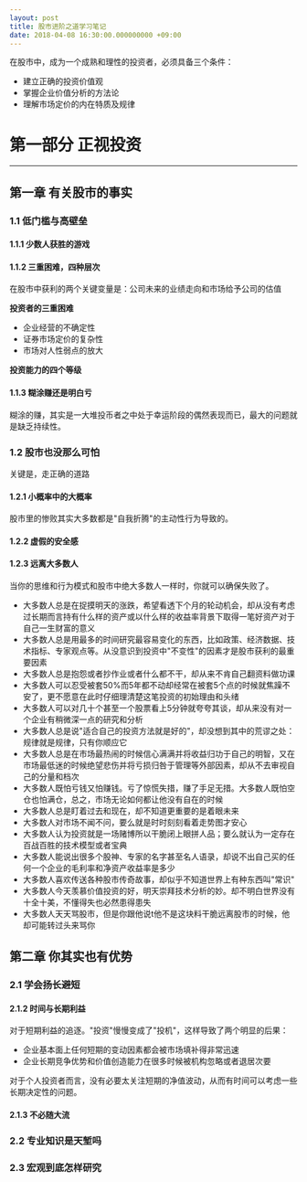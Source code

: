 ```yaml
---
layout: post
title: 股市进阶之道学习笔记
date: 2018-04-08 16:30:00.000000000 +09:00
---
```


在股市中，成为一个成熟和理性的投资者，必须具备三个条件：
+ 建立正确的投资价值观
+ 掌握企业价值分析的方法论
+ 理解市场定价的内在特质及规律

# 第一部分 正视投资
---

## 第一章 有关股市的事实

### 1.1 低门槛与高壁垒

#### 1.1.1 少数人获胜的游戏

#### 1.1.2 三重困难，四种层次
在股市中获利的两个关键变量是：公司未来的业绩走向和市场给予公司的估值

**投资者的三重困难**
+ 企业经营的不确定性
+ 证券市场定价的复杂性
+ 市场对人性弱点的放大

**投资能力的四个等级**

#### 1.1.3 糊涂赚还是明白亏
糊涂的赚，其实是一大堆投币者之中处于幸运阶段的偶然表现而已，最大的问题就是缺乏持续性。


### 1.2 股市也没那么可怕
关键是，走正确的道路

#### 1.2.1 小概率中的大概率
股市里的惨败其实大多数都是"自我折腾"的主动性行为导致的。

#### 1.2.2 虚假的安全感

#### 1.2.3 远离大多数人
当你的思维和行为模式和股市中绝大多数人一样时，你就可以确保失败了。
+ 大多数人总是在捉摸明天的涨跌，希望看透下个月的轮动机会，却从没有考虑过长期而言持有什么样的资产或以什么样的收益率背景下取得一笔好资产对于自己一生财富的意义
+ 大多数人总是用最多的时间研究最容易变化的东西，比如政策、经济数据、技术指标、专家观点等。从没意识到投资中"不变性"的因素才是股市获利的最重要因素
+ 大多数人总是抱怨或者抄作业或者什么都不干，却从来不肯自己翻资料做功课
+ 大多数人可以忍受被套50%而5年都不动却经常在被套5个点的时候就焦躁不安了，更不愿意在此时仔细理清楚这笔投资的初始理由和头绪
+ 大多数人可以对几十个甚至一个股票看上5分钟就夸夸其谈，却从来没有对一个企业有稍微深一点的研究和分析
+ 大多数人总是说"适合自己的投资方法就是好的"，却没想到其中的荒谬之处：规律就是规律，只有你顺应它
+ 大多数人总是在市场最热闹的时候信心满满并将收益归功于自己的明智，又在市场最低迷的时候绝望悲伤并将亏损归咎于管理等外部因素，却从不去审视自己的分量和档次
+ 大多数人既怕亏钱又怕赚钱。亏了惊慌失措，赚了手足无措。大多数人既怕空仓也怕满仓，总之，市场无论如何都让他没有自在的时候
+ 大多数人总是盯着过去和现在，却不知道更重要的是着眼未来
+ 大多数人对市场不闻不问，要么就是时时刻刻看着走势图才安心
+ 大多数人认为投资就是一场赌博所以干脆闭上眼拼人品；要么就认为一定存在百战百胜的技术模型或者宝典
+ 大多数人能说出很多个股神、专家的名字甚至名人语录，却说不出自己买的任何一个企业的毛利率和净资产收益率是多少
+ 大多数人喜欢传送各种股市传奇故事，却似乎不知道世界上有种东西叫"常识"
+ 大多数人今天羡慕价值投资的好，明天崇拜技术分析的妙。却不明白世界没有十全十美，不懂得失也必然患得患失
+ 大多数人天天骂股市，但是你跟他说t他不是这块料干脆远离股市的时候，他却可能转过头来骂你


## 第二章 你其实也有优势

### 2.1 学会扬长避短

#### 2.1.2 时间与长期利益
对于短期利益的追逐。"投资"慢慢变成了"投机"，这样导致了两个明显的后果：
+ 企业基本面上任何短期的变动因素都会被市场填补得非常迅速
+ 企业长期竞争优势和价值创造能力在很多时候被机构忽略或者退居次要

对于个人投资者而言，没有必要太关注短期的净值波动，从而有时间可以考虑一些长期决定性的问题。

#### 2.1.3 不必随大流

### 2.2 专业知识是天堑吗

### 2.3 宏观到底怎样研究

